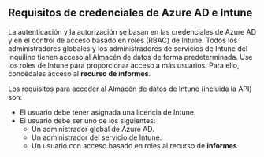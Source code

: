 <!-- This include is part of the Intune Data Warehouse documentation. -->

## <a name="azure-ad-and-intune-credential-requirements"></a>Requisitos de credenciales de Azure AD e Intune

La autenticación y la autorización se basan en las credenciales de Azure AD y en el control de acceso basado en roles (RBAC) de Intune. Todos los administradores globales y los administradores de servicios de Intune del inquilino tienen acceso al Almacén de datos de forma predeterminada. Use los roles de Intune para proporcionar acceso a más usuarios. Para ello, concédales acceso al **recurso de informes**.

Los requisitos para acceder al Almacén de datos de Intune (incluida la API) son:

  -  El usuario debe tener asignada una licencia de Intune.
  -  El usuario debe ser uno de los siguientes:
      -  Un administrador global de Azure AD.
      -  Un administrador del servicio de Intune.
      -  Un usuario con acceso basado en roles al recurso de **informes**.